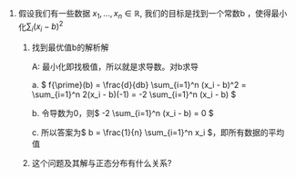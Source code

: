 1. 假设我们有一些数据 $x_1, \ldots, x_n \in \mathbb{R}$, 我们的目标是找到一个常数b
，使得最小化$\sum_i (x_i - b)^2$
    
    1. 找到最优值b的解析解
        
        A: 最小化即找极值，所以就是求导数。对b求导

        a. $
f{\prime}(b) = \frac{d}{db} \sum_{i=1}^n (x_i - b)^2 = \sum_{i=1}^n 2(x_i - b)(-1) = -2 \sum_{i=1}^n (x_i - b)
$
        
        b. 令导数为0，则$
-2 \sum_{i=1}^n (x_i - b) = 0
$

        c. 所以答案为$
b = \frac{1}{n} \sum_{i=1}^n x_i
$，即所有数据的平均值



            

    2. 这个问题及其解与正态分布有什么关系?




